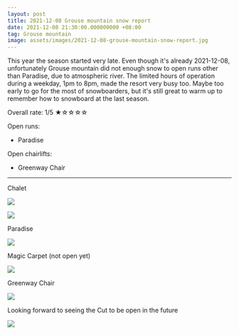 ```yaml
---
layout: post
title: 2021-12-08 Grouse mountain snow report
date: 2021-12-08 21:30:00.000000000 +08:00
tag: Grouse mountain
image: assets/images/2021-12-08-grouse-mountain-snow-report.jpg
---
```

This year the season started very late. Even though it's already 2021-12-08, unfortunately Grouse mountain did not enough snow to open runs other than Paradise, due to atmospheric river. The limited hours of operation during a weekday, 1pm to 8pm, made the resort very busy too. Maybe too early to go for the most of snowboarders, but it's still great to warm up to remember how to snowboard at the last season.

Overall rate: 1/5 ★☆☆☆☆

Open runs:

* Paradise

Open chairlifts:

* Greenway Chair

---

Chalet

![](https://lh3.googleusercontent.com/fife/AAWUweUAd_gHM6m9V05qadCniACgHNfsiXCtdSdKSMZVHLmfsBSqRBdzFAcFHaZjRVK3zTy8tdIJl3SaiZYgTuV9cESTjtiF0NvkCAkQlKEoJrXajDFSel1gYXRHZBVlvMdA6O3H_vcY7Ksy8oFJjWCAPZaZM9ATte9w9_r4bWUHAZdqzHWIWZfnCY7GIv70DgisovSe5fFIWWZFjhaIwHhEPQBpX0n2L-O9v2lfJf2of3H7btYhKjO9LCdtSxhtBgl1uQcIYgXG8WpS_DkZy6F3Ahs0DPYP9MG8D38GFwHDE0ETm3MRUl1TCDzNaIIevsgjGTKX9qBTeDVilLVYBV0rJyhgTiUXRBjyb9rSmOWem52D9MnyAUXIkYb8sxstLuczNL8KrBMojrwZ4MLlWVIgPmah4YmvvdmvaLhRO2ZDp1a2CTPhRzu1WWuLgAph5J76tdLQkM9giKZBRFZ9-ppt7ZAecHnO4sx9u_YVrYwvh8u1YyTn9IP8yAzSHtjMoQ2Ys_0GFfKYvUhgr7SjUJtDNHCuLYKoCatILKs6-MfOf7Opov4-jbN4LzQbC3XF3yDJ01wNd4lfGpFnqmUsr6gq33EfFx21dG-524MTkhuV2W23tY1edqJWLRkctZuNGKnK2XaCm_m355oxcfREjXaQofX1zMs6U7LMFgBoZ7i1z24MgtubuDhES6l8uZ7lCC1mOviu5zeuLHfFjSnNi5vapTHQ7Q=w2629-h1971-no?authuser=0)

![](https://lh3.googleusercontent.com/fife/AAWUweUYVtOAVo9L7SGD65PGPkblEkE4xzptFDG1YKtDm8xY7497x69r2xPpR9e6WorK9socqzC-6DiKwv-LLgnvsxNnRvtPVYhqd7wO4BNdibYcyABiavg0gdYrfvoF7hwzsAYRJ5_Ciq60cLZTqBYXFAFxx4nWTBCFNx_tLOwatoyAgbz3KbhIlsnQfX9vBOfH9saEROnJ_prIMmgyt-NZYH3Hj6MR2yyHG02UHXPbi4xEQXE0dmEcag_QBDYHpc8vXN99W4k7PPUrOUEvaouB70hU0gt13iXnTFK8sNntRvR0yunbAzu91vaQFZZDdxEjSaX8sX1ZjoT3-q9N4Hmwwffj6H55oXyGxe090vX9iQhEIafKsy45fgcJiEAJteIrCLxEHIq1ibYXitCtQ6qibXpgxDBiMldHbjkd9wq0FH1BL9iNipOWuOl7HVsPIneOKZRRhHiKCx160OnIMB1G5_GDfAmKLY7bIuAbh0O0vPtK-4SbMnpDBRsMB0oxOuRxEzUZX5v8WzOD-DXqF7jalm5_2FdV3bVtZdXgfUClEN88iWKz9Sdbwe6xS57Uw7SgoeEzwuRKxrOrMnqVx9Em3PkKu83uGacybDu0TpCR48bn22NjSIqwEdQJ4hXHXTTXqYRalMo_rUsrLR6evk3IV9W9Y-UbfgXEB4wV-695QRrFMc_C3ENKc54fQxaNIaHFcswKWmRF_MalDIa0zqC4oRK0LA=w2629-h1971-no?authuser=0)

Paradise

![](https://lh3.googleusercontent.com/fife/AAWUweVmiaQsr4Vmh8C7OEZKTwydypdJM2ylXdwusGkVgG6BkHFgX4Q9yh2PAk_2_O2K7arSgci2sMXHn0L65mc4zvjQ9knmLNYg6GWwGr0zyK6KHuBKeBfB-0JzNo8TZJxK4bu8H77orL2kZOgi3ULqs8H85mYgkWpd2MsemE-sBnAySHZpue5SORBTD4WNI5E4fZqd6qO5Wh7Iks-yUv5ppCTf6pHUr9Y6R-2KB6dTG4_JcpE2zmrn9vkb3D90QOq2G5jM_GsyD7xNAepIEqfc4zhPKLAqmjGzScLmiMKneNEvqGDsbBvw3ZuKvJtM_RTBh7KavLB7b0Au13ipN6nyI_gNlK4e-nf7Ft3R4OLAhpA5MO3_xZMlp5fTdpjSaTq_eNtrdMnQ71sP9rUbKU7z-jEt-9KvSsxKbFlaU8YcpIY1U0JaoaCjrGrHxTHNuIf4sL2qeemQeurSknHWjo84OIRpriRK_JiyDRumIe1CK60UsdLLndU8ep0Xt5HD4XpnkY5w9gtIamwLkTr5Ehd9ym7t4I9Mok78B6vCteBxuLpMwb-3qc0rG3_YcpCcRnxJPP-sxYEo9FJ7mS7E7rpEnuMaYMZb-DYtl30nlDky3yPwJoJpEkg9fGrdo2HrGfGfMXRQLynwbBub62GxHAGpLJGtH84MRiTSS8lUIz0YB5gb_bb5C8ub4aF0qefd5lc16eFK_gEhsRNy4fb9bVqeQSYSRA=w2629-h1971-no?authuser=0)

Magic Carpet (not open yet)

![](https://lh3.googleusercontent.com/fife/AAWUweV_4TZ_L2UUl3vDZmzcOn_Btuvfdhbk5gFXq5r1evDky2yinDELJJm_6cLgketseCl80Y6lAhBtpBlTCTH_UCj_K5DrUBH8AyWBdFzfmvKKd8F-Ttaa9rER7tdSitk4SED2cBayhQXVH5KRPHKgrcJDLnvqEbxHY-cTVrrWXaNGfPlR8zmQpVtkLWUTgvyGL1BiifsiI-37lC53oaH8rNv-dUUjMWTzMTjQ5CinrGMzTy182KWofj7gdKjbzhwuZCTYYP3wEK3Ep62gkxDlM00mvfsoqOeTuo-GXFVQ2uyutR58EERjedCg96mQIuRnLGt2UPjZq3TTV252X0zcyF8zRrw7JbiFw6QJdahUTT3sJSorGn3HaHKtDvy0iNb6tZuIoqCIDPjlDAj8gQ4pIywFZWeFjRrEeZyytBszkfD0V0uuWZQN11ImDg5dh_J0WrlzOhrDYv3p8cWAcb9BIavIEoBO0CZ4MfQEeN4F6EM-gaMgaqCIlancdXpLe-F-IctFWdvWeS-oR5XyK3eptTdS8sNhwayIG3CGH6EQSnYqDEeoUwsxv-LLfVIf7Ta-E-O-w3v0QiPX7wbbYTEiYMp0i_pWjag0PvVvGI_ywV8mmwWjOH1EMDosdGGSkIjmz_3M4-Yx6P-idQnWPq3VM2-MVbMQyJtSp7Ydd9PhTXkW-xy13JXfwxoMU2EZrO67vDtVYu9QwK6ojYxHx_kIJRuBeg=w2629-h1971-no?authuser=0)

Greenway Chair

![](https://lh3.googleusercontent.com/fife/AAWUweV2l1uZd8X-Q6bUWXnq57Vn9Sn-RDT3zGWg9yAFOJcECWM7isUJ_k9cnbF8_s7Qmdh8-sYo0-UbDW2fyfeC5l9eeJknPMS_0_J1zrh_qgG_ogycVY2RgE9VG8aWi_y9lK1mgvpYlLbMamLnIzN6H7SU8xBlciiXa4k2_eGEfkQVFjjubAoteqH93h-dvdD1I71gdCLxb0ufM4vYwk_HtVAcrqg_huyMit6uHLbkuy8Yd0RkUXd9CSbevKTSF9g6C7fIZq21RIpS2jqaUXayc_MLa6wvPUQqr6V0TqJIgfCPay5iwDp9EGdxU8o6vGjbIXXHUNY314sDmQy8OpiTWl25VMlHNCctE3E1gd8lmD69t3QfOYXZb6SRPwIZhX__nimxJrwYwHJuCnqF4bNYNDjCIjcKhEnWg48XlG9tjUtNA02cudGZld5ig-WUBc-d4xOOphJj1__tlqG-UGJ38b-Rdr802ib3YqgfNbniIZCPoCL9QCzwZL072dPzOBpfr-E2swK4Saa9L69FVTiiv4R_lw9k9M_PDcUiZicsm4fRdexky37Yjbu8sjKz2WOpJi79CUkem6mXHhN8WdPSguWcJnKtCXspj3HecGA1qAosqp7dqUpW1aq4Htho_UePc-rcWXdjUTvHF8KodBb2wDBaU6mVQHkUNZBeQ5PRTIsHrFvysp-w4ax8vQ9crb0E6EV7S8r61bIlnKrTDjC4RxCgSg=w2629-h1971-no?authuser=0)

Looking forward to seeing the Cut to be open in the future

![](https://lh3.googleusercontent.com/fife/AAWUweXrAhtSw56lHaBShF_bs---G71im2vxZP-xsEU_m4iLqOFPq2zBb0oYts99xgopSfj4dfQfY69YVSaC2Mn8b_P-pPTMhT5c15sJm6Q2eECJCVWprH0aSL5pHCrLkRCEA6k-0W4aN6AAITT9h10iBTrPpMeKDh532HzJCKaBdVQBisHkMMLUDE8kcHgMmyDnvEqoE2csBRM9Fk9qsFh3Ay8ZuyZvZR6BY-l5uvEgHs7ygvtPE_ssL7CigMYIVmULHVAKZGxhOLxP7yrDc1bfffwwOLpyi_Qd6xGj90raLQkRajdqTCLQyPOko5D4VPLGDyCKHUqVweqqCGxhUoFVdVgGk5Q_7v4E0s6kECohJB0jkobi1vO33oCKZU2LZRLis29siy1BdM76sS_msZcqJK1PqlXe-pUmgSzDLY7Fss6d5jZQXPwKyl0wukjixZDGHUjYgtMootsZO_-_Rtp9Q5DCExsMnOSrAke0KYYpGbAVeYNSEh8EC6yBxKnlB_ytyALX9JojLh-Tg-Mq0w_9gYGki6pH-UM6M0iAWUmYOXmGPGAo2HBxRsySrLOFB8utsZf6bukkDzXf3ikJCXhkHZ3XV980YinxjQe9oZxqtelziRzmtRls06_4XSfRXumZ2zBJVzTj8f1EWM35yRFxh7la8X60F5CRJM4u7NZoPcV2PDwP54ysXSP58hNMBvXDhc7Gr6wTUU-OX0g0iw7g0DF-ug=w2629-h1971-no?authuser=0)

